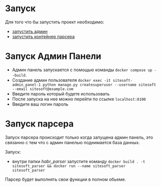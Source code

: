 # Запуск
Для того что бы запустить проект необходимо:

- [запустить админ](#запуск-админ-панели)
- [запустить контейнер парсера](#запуск-парсера)

# Запуск Админ Панели
- Админ панель запускается с помощью команды `docker compose up --build`.
- Создание админ пользователя `docker exec -it sitesoft-admin_panel-1 python manage.py createsuperuser --username sitesoft --email sitesoft@example.com`
- Введите пароль который будете использовать
- После запуска на нее можно перейти по ссылке `localhost:8100`
- Введите ваш логин пароль

# Запуск парсера
Запуск парсера происходит только когда запущена админ панель, это связанно с тем что с админ панелью поднимается база данных.

Запуск:

- внутри папки *habr_parser* запустите команду `docker build . -t sitesoft_parser && docker run --name sitesoft_parser sitesoft_parser`

Парсер будет выполнять свои функции в полном обьеме.